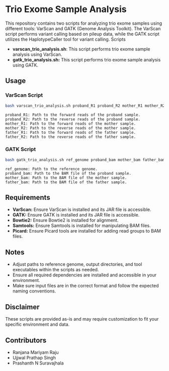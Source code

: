 # Trio Exome Sample Analysis
This repository contains two scripts for analyzing trio exome samples using different tools: VarScan and GATK (Genome Analysis Toolkit). The VarScan script performs variant calling based on pileup data, while the GATK script utilizes the HaplotypeCaller tool for variant calling.
Scripts

- **varscan_trio_analysis.sh**: This script performs trio exome sample analysis using VarScan.
- **gatk_trio_analysis.sh:** This script performs trio exome sample analysis using GATK.

## Usage
### VarScan Script
```bash
bash varscan_trio_analysis.sh proband_R1 proband_R2 mother_R1 mother_R2 father_R1 father_R2
```
    proband_R1: Path to the forward reads of the proband sample.
    proband_R2: Path to the reverse reads of the proband sample.
    mother_R1: Path to the forward reads of the mother sample.
    mother_R2: Path to the reverse reads of the mother sample.
    father_R1: Path to the forward reads of the father sample.
    father_R2: Path to the reverse reads of the father sample.

### GATK Script
```bash
bash gatk_trio_analysis.sh ref_genome proband_bam mother_bam father_bam
```
    ref_genome: Path to the reference genome.
    proband_bam: Path to the BAM file of the proband sample.
    mother_bam: Path to the BAM file of the mother sample.
    father_bam: Path to the BAM file of the father sample.

## Requirements

- **VarScan:** Ensure VarScan is installed and its JAR file is accessible.
- **GATK:** Ensure GATK is installed and its JAR file is accessible.
- **Bowtie2:** Ensure Bowtie2 is installed for alignment.
- **Samtools:** Ensure Samtools is installed for manipulating BAM files.
- **Picard:** Ensure Picard tools are installed for adding read groups to BAM files.

## Notes

- Adjust paths to reference genome, output directories, and tool executables within the scripts as needed.
- Ensure all required dependencies are installed and accessible in your environment.
- Make sure input files are in the correct format and follow the expected naming conventions.

## Disclaimer
These scripts are provided as-is and may require customization to fit your specific environment and data.

## Contributors
- Ranjana Mariyam Raju
- Ujjwal Prathap Singh
- Prashanth N Suravajhala

